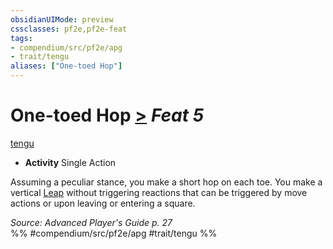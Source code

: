 ```yaml
---
obsidianUIMode: preview
cssclasses: pf2e,pf2e-feat
tags:
- compendium/src/pf2e/apg
- trait/tengu
aliases: ["One-toed Hop"]
---
```

# One-toed Hop  [>](rules/core-rulebook/chapter-9-playing-the-game.md#Actions "Single Action") *Feat 5*  
[tengu](rules/traits/tengu-b1.md "Tengu Ancestry & Heritage Trait")  

- **Activity** Single Action

Assuming a peculiar stance, you make a short hop on each toe. You make a vertical [Leap](rules/actions/leap.md) without triggering reactions that can be triggered by move actions or upon leaving or entering a square.

*Source: Advanced Player's Guide p. 27*  
%% #compendium/src/pf2e/apg #trait/tengu %%